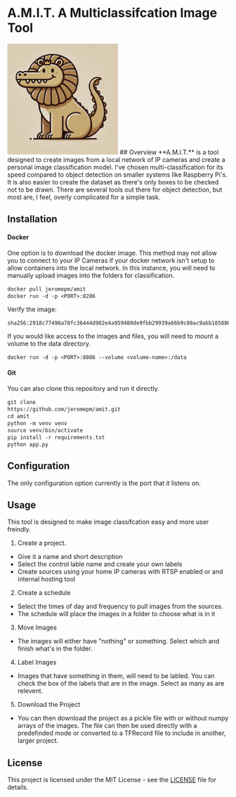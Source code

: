 # A.M.I.T. A Multiclassifcation Image Tool
<img src="https://raw.githubusercontent.com/jeromepm/AMIT/refs/heads/main/static/AMIT.jpg" width=50% height=50%>
## Overview
**A.M.I.T.** is a tool designed to create images from a local network of IP cameras and create a personal image classification model. I've chosen multi-classification for its speed compared to object detection on smaller systems like Raspberry Pi's. It is also easier to create the dataset as there's only boxes to be checked not to be drawn. There are several tools out there for object detection, but most are, I feel, overly complicated for a simple task.

## Installation
#### Docker
One option is to download the docker image. This method may not allow you to connect to your IP Cameras if your docker network isn't setup to allow containers into the local network. In this instance, you will need to manually upload images into the folders for classification. 
```
docker pull jeromepm/amit
docker run -d -p <PORT>:8286
```
Verify the image:
```
sha256:2918c77498a78fc36444d982e4a959480de9fbb29939a66b9c08ac9abb105886
```

If you would like access to the images and files, you will need to mount a volume to the data directory.

```
docker run -d -p <PORT>:8086 --volume <volume-name>:/data
```

#### Git
You can also clone this repository and run it directly. 

```
git clone
https://github.com/jeromepm/amit.git
cd amit
python -m venv venv
source venv/bin/activate
pip install -r requirements.txt
python app.py
```

## Configuration
The only configuration option currently is the port that it listens on. 


## Usage
This tool is designed to make image classifcation easy and more user freindly. 

1. Create a project. 
  - Give it a name and short description 
  - Select the control lable name and create your own labels
  - Create sources using your home IP cameras with RTSP enabled or and internal hosting tool
2. Create a schedule
  - Select the times of day and frequency to pull images from the sources.
  - The schedule will place the images in a folder to choose what is in it
3. Move Images
  - The images will either have "nothing" or something. Select which and finish what's in the folder.
4. Label Images
  - Images that have something in them, will need to be labled. You can check the box of the labels that are in the image. Select as many as are relevent. 
5. Download the Project
  - You can then download the project as a pickle file with or without numpy arrays of the images. The file can then be used directly with a predefinded mode or converted to a TFRecord file to include in another,  larger project.

## License
This project is licensed under the MIT License - see the [LICENSE](LICENSE) file for details.